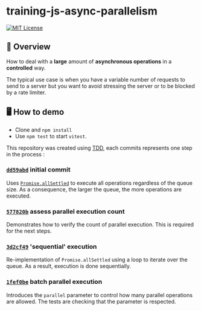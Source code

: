 # training-js-async-parallelism

[![MIT License](https://img.shields.io/badge/License-MIT-yellow.svg)](https://opensource.org/licenses/MIT)

## 🍁 Overview

How to deal with a **large** amount of **asynchronous operations** in a **controlled** way.

The typical use case is when you have a variable number of requests to send to a server but you want to avoid stressing the server or to be blocked by a rate limiter.

## 🖥️ How to demo

* Clone and `npm install`
* Use `npm test` to start `vitest`.

This repository was created using [TDD](https://martinfowler.com/bliki/TestDrivenDevelopment.html), each commits represents one step in the process :

### [`dd59abd`](https://github.com/ArnaudBuchholz/training-js-async-parallelism/commit/dd59abddb2b12bb911cb6dfe6894e00fdb3b464e) initial commit

Uses [`Promise.allSettled`](https://developer.mozilla.org/en-US/docs/Web/JavaScript/Reference/Global_Objects/Promise/allSettled) to execute all operations regardless of the queue size. As a consequence, the larger the queue, the more operations are executed.

### [`577820b`](https://github.com/ArnaudBuchholz/training-js-async-parallelism/commit/577820b58aa5cb1621412b5b0f308dfb4ac080a2) assess parallel execution count

Demonstrates how to verify the count of parallel execution. This is required for the next steps.

### [`3d2cf49`](https://github.com/ArnaudBuchholz/training-js-async-parallelism/commit/3d2cf49dfdbdfae4baae5491bde4ea430c1d3565) 'sequential' execution

Re-implementation of `Promise.allSettled` using a loop to iterate over the queue. As a result, execution is done sequentially.

### [`1fef0be`](https://github.com/ArnaudBuchholz/training-js-async-parallelism/commit/1fef0be20eb00339090a781005579847cfc88334) batch parallel execution

Introduces the `parallel` parameter to control how many parallel operations are allowed. The tests are checking that the parameter is respected.
